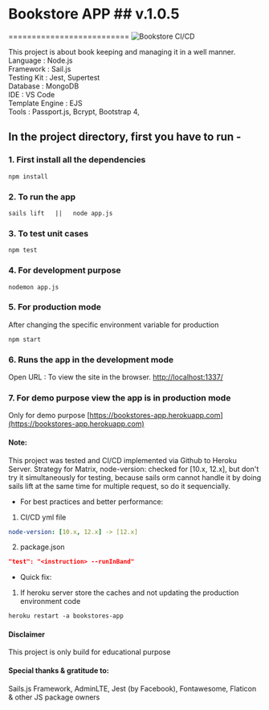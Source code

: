 # Bookstore APP ## v.1.0.5
==========================
![Bookstore CI/CD](https://github.com/Virtuallified/Bookstore/workflows/Bookstore%20CI/CD/badge.svg?branch=master)

This project is about book keeping and managing it in a well manner.
<br>Language : Node.js
<br>Framework : Sail.js
<br>Testing Kit : Jest, Supertest
<br>Database : MongoDB
<br>IDE : VS Code
<br>Template Engine : EJS
<br>Tools : Passport.js, Bcrypt, Bootstrap 4, 

In the project directory, first you have to run -
-------------------------------------------------
### 1. First install all the dependencies
```
npm install
```

### 2. To run the app
```
sails lift   ||   node app.js
```

### 3. To test unit cases
```
npm test
```

### 4. For development purpose
```
nodemon app.js
```

### 5. For production mode
After changing the specific environment variable for production
```
npm start
```

### 6. Runs the app in the development mode
Open URL : To view the site in the browser.
[http://localhost:1337/](http://localhost:1337/)

### 7. For demo purpose view the app is in production mode
Only for demo purpose
[https://bookstores-app.herokuapp.com](https://bookstores-app.herokuapp.com)

#### Note:
This project was tested and CI/CD implemented via Github to Heroku Server.
Strategy for Matrix, node-version: checked for [10.x, 12.x], but don't try it simultaneously for testing, because sails orm cannot handle it by doing sails lift at the same time for multiple request, so do it sequencially.
* For best practices and better performance:
1. CI/CD yml file
```yml
node-version: [10.x, 12.x] -> [12.x]
```
2. package.json
```json
"test": "<instruction> --runInBand"
```
* Quick fix:
1. If heroku server store the caches and not updating the production environment code
```css
heroku restart -a bookstores-app
```

#### Disclaimer
This project is only build for educational purpose

#### Special thanks & gratitude to:
Sails.js Framework, AdminLTE, Jest (by Facebook), Fontawesome, Flaticon & other JS package owners